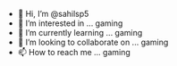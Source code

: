- 👋 Hi, I’m @sahilsp5
- 👀 I’m interested in ... gaming
- 🌱 I’m currently learning ... gaming
- 💞️ I’m looking to collaborate on ... gaming
- 📫 How to reach me ... gaming

<!---
sahilsp5/sahilsp5 is a ✨ special ✨ repository because its `README.md` (this file) appears on your GitHub profile.
You can click the Preview link to take a look at your changes.
--->
